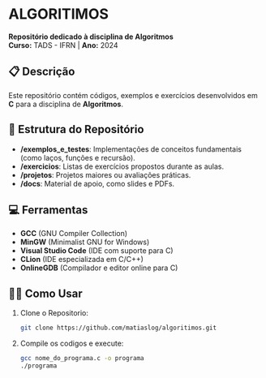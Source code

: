 # ALGORITIMOS 

**Repositório dedicado à disciplina de Algoritmos**  
**Curso:** TADS - IFRN | **Ano:** 2024  

## 📋 Descrição  
Este repositório contém códigos, exemplos e exercícios desenvolvidos em **C** para a disciplina de **Algoritmos**.

## 📂 Estrutura do Repositório  
- **/exemplos_e_testes**: Implementações de conceitos fundamentais (como laços, funções e recursão).  
- **/exercicios**: Listas de exercícios propostos durante as aulas.  
- **/projetos**: Projetos maiores ou avaliações práticas.  
- **/docs**: Material de apoio, como slides e PDFs.  

## 💻 Ferramentas 
- **GCC** (GNU Compiler Collection)
- **MinGW** (Minimalist GNU for Windows)
- **Visual Studio Code** (IDE com suporte para C)  
- **CLion** (IDE especializada em C/C++)  
- **OnlineGDB** (Compilador e editor online para C)

## 🧑‍🎓 Como Usar
1. Clone o Repositorio:  
   ```bash
   git clone https://github.com/matiaslog/algoritimos.git
   
2. Compile os codigos e execute:
   ```bash
   gcc nome_do_programa.c -o programa
   ./programa

